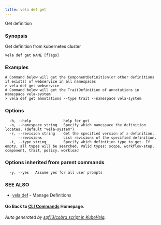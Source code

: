 ```yaml
---
title: vela def get
---
```


Get definition

### Synopsis

Get definition from kubernetes cluster

```
vela def get NAME [flags]
```

### Examples

```
# Command below will get the ComponentDefinition(or other definitions if exists) of webservice in all namespaces
> vela def get webservice
# Command below will get the TraitDefinition of annotations in namespace vela-system
> vela def get annotations --type trait --namespace vela-system
```

### Options

```
  -h, --help               help for get
  -n, --namespace string   Specify which namespace the definition locates. (default "vela-system")
  -r, --revision string    Get the specified version of a definition.
      --revisions          List revisions of the specified definition.
  -t, --type string        Specify which definition type to get. If empty, all types will be searched. Valid types: scope, workflow-step, component, trait, policy, workload
```

### Options inherited from parent commands

```
  -y, --yes   Assume yes for all user prompts
```

### SEE ALSO

* [vela def](vela_def)	 - Manage Definitions

#### Go Back to [CLI Commands](vela) Homepage.


###### Auto generated by [spf13/cobra script in KubeVela](https://github.com/kubevela/kubevela/tree/master/hack/docgen).
